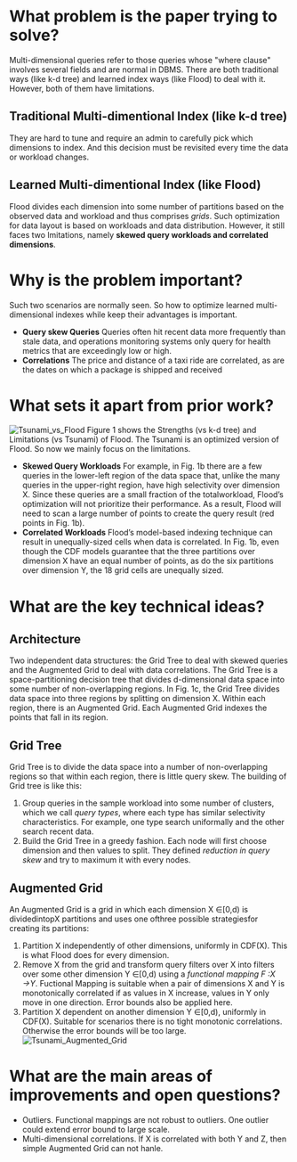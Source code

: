 
# What problem is the paper trying to solve?

Multi-dimensional queries refer to those queries whose "where clause" involves several fields and are normal in DBMS. There are both traditional ways (like k-d tree) and learned index ways (like Flood) to deal with it. However, both of them have limitations.  
## Traditional Multi-dimentional Index (like k-d tree)
They are hard to tune and require an admin to carefully pick which dimensions to index. And this decision must be revisited every time the data or workload changes.
## Learned Multi-dimentional Index (like Flood)
Flood divides each dimension into some number of partitions based on the observed data and workload and thus comprises *grids*. Such optimization for data layout is based on workloads and data distribution. However, it still faces two lmitations, namely **skewed query workloads and correlated dimensions**.

# Why is the problem important?

Such two scenarios are normally seen. So how to optimize learned multi-dimensional indexes while keep their advantages is important.
- **Query skew Queries** Queries often hit recent data more frequently than stale data, and operations monitoring systems only query for health metrics that are exceedingly low or high.
- **Correlations** The price and distance of a taxi ride are correlated, as are the dates on which a package is shipped and received

# What sets it apart from prior work?

![Tsunami_vs_Flood](https://github.com/vinland-avalon/Readings/blob/main/images/Tsunami_vs_Flood.png?raw=true)
Figure 1 shows the Strengths (vs k-d tree) and Limitations (vs Tsunami) of Flood. The Tsunami is an optimized version of Flood. So now we mainly focus on the limitations.
- **Skewed Query Workloads** For example, in Fig. 1b there are a few queries in the lower-left region of the data space that, unlike the many queries in the upper-right region, have high selectivity over dimension X. Since these queries are a small fraction of the totalworkload, Flood’s optimization will not prioritize their performance. As a result, Flood will need to scan a large number of points to create the query result (red points in Fig. 1b).
- **Correlated Workloads** Flood’s model-based indexing technique can result in unequally-sized cells when data is correlated. In Fig. 1b, even though the CDF models guarantee that the three partitions over dimension X have an equal number of points, as do the six partitions over dimension Y, the 18 grid cells are unequally sized.

# What are the key technical ideas?

## Architecture
Two independent data structures: the Grid Tree to deal with skewed queries and the Augmented Grid to deal with data correlations. The Grid Tree is a space-partitioning decision tree that divides d-dimensional data space into some number of non-overlapping regions. In Fig. 1c, the Grid Tree divides data space into three regions by splitting on dimension X. Within each region, there is an Augmented Grid. Each Augmented Grid indexes the points that fall in its region.
## Grid Tree
Grid Tree is to divide the data space into a number of non-overlapping regions so that within each region, there is little query skew. The building of Grid tree is like this:
1. Group queries in the sample workload into some number of clusters, which we call *query types*, where each type has similar selectivity characteristics. For example, one type search uniformally and the other search recent data.
2. Build the Grid Tree in a greedy fashion. Each node will first choose dimension and then values to split. They defined *reduction in query skew* and try to maximum it with every nodes.
## Augmented Grid
An Augmented Grid is a grid in which each dimension X ∈[0,d) is dividedintopX partitions and uses one ofthree possible strategiesfor creating its partitions: 
1. Partition X independently of other dimensions, uniformly in CDF(X). This is what Flood does for every dimension. 
2. Remove X from the grid and transform query filters over X into filters over some other dimension Y ∈[0,d) using a *functional mapping F :X →Y*. Fuctional Mapping is suitable when a pair of dimensions X and Y is monotonically correlated if as values in X increase, values in Y only move in one direction. Error bounds also be applied here.
3. Partition X dependent on another dimension Y ∈[0,d), uniformly in CDF(X). Suitable for scenarios there is no tight monotonic correlations. Otherwise the error bounds will be too large.
![Tsunami_Augmented_Grid](https://github.com/vinland-avalon/Readings/blob/main/images/Tsunami_Augmented_Grid.png?raw=true)

# What are the main areas of improvements and open questions?
- Outliers. Functional mappings are not robust to outliers. One outlier could extend error bound to large scale.
- Multi-dimensional correlations. If X is correlated with both Y and Z, then simple Augmented Grid can not hanle.



